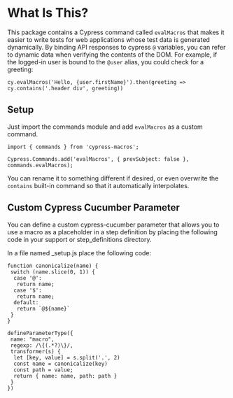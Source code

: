 What Is This?
=============

This package contains a Cypress command called `evalMacros` that makes it
easier to write tests for web applications whose test data is generated
dynamically. By binding API responses to cypress `@` variables, you can
refer to dynamic data when verifying the contents of the DOM. For
example, if the logged-in user is bound to the `@user` alias, you could
check for a greeting:

```
cy.evalMacros('Hello, {user.firstName}').then(greeting => cy.contains('.header div', greeting))
```

Setup
-----

Just import the commands module and add `evalMacros` as a custom command.

```
import { commands } from 'cypress-macros';

Cypress.Commands.add('evalMacros', { prevSubject: false }, commands.evalMacros);
```

You can rename it to something different if desired, or even overwrite the
`contains` built-in command so that it automatically interpolates.

Custom Cypress Cucumber Parameter 
-----

You can define a custom cypress-cucumber parameter that allows you to use a macro as a placeholder in a step definition by placing the following code in your support or step_definitions directory. 


In a file named _setup.js place the following code: 

```
function canonicalize(name) {
 switch (name.slice(0, 1)) {
  case '@':
   return name;
  case '$':
   return name;
  default:
   return `@${name}`
 }
}

defineParameterType({
 name: "macro",
 regexp: /\{(.*?)\}/,
 transformer(s) {
  let [key, value] = s.split('.', 2)
  const name = canonicalize(key)
  const path = value;
  return { name: name, path: path }
 }
})
```
